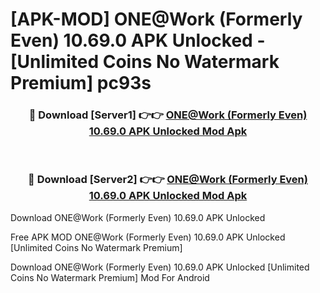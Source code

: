 # [APK-MOD] ONE@Work (Formerly Even) 10.69.0 APK Unlocked - [Unlimited Coins No Watermark Premium] pc93s



<div align="center">
<h3>🔴 Download [Server1] 👉👉 <a href="https://momento.my/?title=ONE@Work_(Formerly_Even)_10.69.0_APK_Unlocked">ONE@Work (Formerly Even) 10.69.0 APK Unlocked Mod Apk</a></h3><br>

<h3>🔴 Download [Server2] 👉👉 <a href="https://momento.my/?title=ONE@Work_(Formerly_Even)_10.69.0_APK_Unlocked">ONE@Work (Formerly Even) 10.69.0 APK Unlocked Mod Apk</a></h3>
</div>



Download ONE@Work (Formerly Even) 10.69.0 APK Unlocked 

Free APK MOD ONE@Work (Formerly Even) 10.69.0 APK Unlocked [Unlimited Coins No Watermark Premium]

Download ONE@Work (Formerly Even) 10.69.0 APK Unlocked [Unlimited Coins No Watermark Premium] Mod For Android
